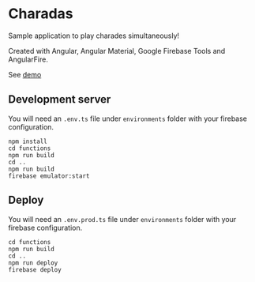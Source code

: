 # Charadas

Sample application to play charades simultaneously!

Created with Angular, Angular Material, Google Firebase Tools and AngularFire.

See [demo](https://charadas-game.web.app/play)

## Development server

You will need an ``.env.ts`` file under ``environments`` folder with your firebase configuration.

````
npm install
cd functions
npm run build
cd ..
npm run build
firebase emulator:start
````

## Deploy

You will need an ``.env.prod.ts`` file under ``environments`` folder with your firebase configuration.

````
cd functions
npm run build
cd ..
npm run deploy
firebase deploy
````
